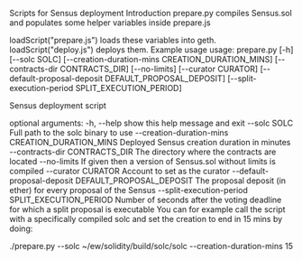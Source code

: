 Scripts for Sensus deployment
Introduction
prepare.py compiles Sensus.sol and populates some helper variables inside prepare.js

loadScript("prepare.js") loads these variables into geth.
loadScript("deploy.js") deploys them.
Example usage
usage: prepare.py [-h] [--solc SOLC]
                  [--creation-duration-mins CREATION_DURATION_MINS]
                  [--contracts-dir CONTRACTS_DIR] [--no-limits]
                  [--curator CURATOR]
                  [--default-proposal-deposit DEFAULT_PROPOSAL_DEPOSIT]
                  [--split-execution-period SPLIT_EXECUTION_PERIOD]

Sensus deployment script

optional arguments:
  -h, --help            show this help message and exit
  --solc SOLC           Full path to the solc binary to use
  --creation-duration-mins CREATION_DURATION_MINS
                        Deployed Sensus creation duration in minutes
  --contracts-dir CONTRACTS_DIR
                        The directory where the contracts are located
  --no-limits           If given then a version of Sensus.sol without limits is
                        compiled
  --curator CURATOR     Account to set as the curator
  --default-proposal-deposit DEFAULT_PROPOSAL_DEPOSIT
                        The proposal deposit (in ether) for every proposal of
                        the Sensus
  --split-execution-period SPLIT_EXECUTION_PERIOD
                        Number of seconds after the voting deadline for which
                        a split proposal is executable
You can for example call the script with a specifically compiled solc and set the creation to end in 15 mins by doing:

./prepare.py --solc ~/ew/solidity/build/solc/solc --creation-duration-mins 15
